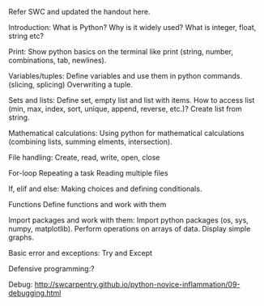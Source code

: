 Refer SWC and updated the handout here.

Introduction:
What is Python? Why is it widely used?
What is integer, float, string etc?

Print:
Show python basics on the terminal like print (string, number, combinations, tab, newlines).

Variables/tuples:
Define variables and use them in python commands. (slicing, splicing)
Overwriting a tuple.

Sets and lists:
Define set, empty list and list with items. How to access list (min, max, index, sort, unique, append, reverse,  etc.)?
Create list from string.

Mathematical calculations:
Using python for mathematical calculations (combining lists, summing elments, intersection).

File handling:
Create, read, write, open, close

For-loop
Repeating a task
Reading multiple files

If, elif and else:
Making choices and defining conditionals.

Functions
Define functions and work with them

Import packages and work with them:
Import python packages (os, sys, numpy, matplotlib).
Perform operations on arrays of data.
Display simple graphs.

Basic error and exceptions: Try and Except

Defensive programming:?

Debug:
http://swcarpentry.github.io/python-novice-inflammation/09-debugging.html


